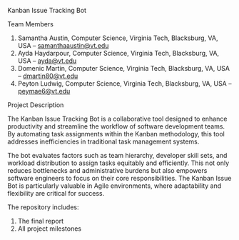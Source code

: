 Kanban Issue Tracking Bot

Team Members
1. Samantha Austin, Computer Science, Virginia Tech, Blacksburg, VA, USA – samanthaaustin@vt.edu
2. Ayda Haydarpour, Computer Science, Virginia Tech, Blacksburg, VA, USA – ayda@vt.edu
3. Domenic Martin, Computer Science, Virginia Tech, Blacksburg, VA, USA – dmartin80@vt.edu 
4. Peyton Ludwig, Computer Science, Virginia Tech, Blacksburg, VA, USA – peymae6@vt.edu


Project Description


The Kanban Issue Tracking Bot is a collaborative tool designed to enhance productivity and streamline the workflow of software development teams. By automating task assignments within the Kanban methodology, this tool addresses inefficiencies in traditional task management systems.

The bot evaluates factors such as team hierarchy, developer skill sets, and workload distribution to assign tasks equitably and efficiently. This not only reduces bottlenecks and administrative burdens but also empowers software engineers to focus on their core responsibilities. The Kanban Issue Bot is particularly valuable in Agile environments, where adaptability and flexibility are critical for success.


The repository includes:

1. The final report
2. All project milestones
